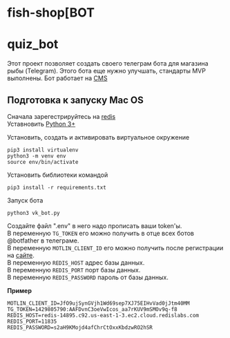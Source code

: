 # fish-shop[BOT
 
# quiz_bot
 
Этот проект позволяет создать своего телеграм бота для магазина рыбы (Telegram). Этого бота еще нужно улучшать, стандарты MVP выполнены.
Бот работает на [CMS](https://www.elasticpath.com/)


## Подготовка к запуску Mac OS
Сначала зарегестрируйтесь на [redis](https://redis.io/)     
Уставновить [Python 3+](https://www.python.org/downloads/)

Установить, создать и активировать виртуальное окружение

```
pip3 install virtualenv
python3 -m venv env
source env/bin/activate
```

Установить библиотеки командой

```
pip3 install -r requirements.txt
```

Запуск бота   

```
python3 vk_bot.py
```

Создайте файл ".env" в него надо прописать ваши token'ы.   
В переменную `TG_TOKEN` его можно получить в отце всех ботов @botfather в телеграме.    
В переменную `MOTLIN_CLIENT_ID` его можно получить после регистрации на [сайте](https://www.elasticpath.com/request-free-trial).    
В переменную `REDIS_HOST` адрес базы данных.    
В переменную `REDIS_PORT` порт базы данных.    
В переменную `REDIS_PASSWORD` пароль от базы данных.    
    
**Пример**  
```
MOTLIN_CLIENT_ID=JfO9ujSynGVjh1Wd69sep7XJ75EIHvVad0jJtm40MM
TG_TOKEN=1429805790:AAFDvnC3oeVwIcos_aa7rKUV9mSMOv9q-f8
REDIS_HOST=redis-14895.c92.us-east-1-3.ec2.cloud.redislabs.com
REDIS_PORT=11835
REDIS_PASSWORD=s2aH9KMojd4afChrCtOxxKbdzwRO2hSR
```
